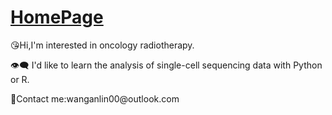 # [HomePage](https://wanganlin00.github.io/)

😘Hi,I'm interested in oncology radiotherapy.

👁️‍🗨️ I'd like to learn the analysis of single-cell sequencing data with Python or R.

💬Contact me:wanganlin00\@outlook.com
